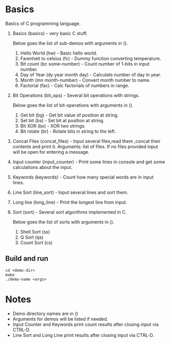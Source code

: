 # Basics

Basics of C programming language. 

1. Basics (basics) - very basic C stuff.

   Below goes the list of sub-demos with arguments in ().
   1. Hello World (hw) - Basic hello world.
   2. Farenheit to celsius (fc) - Dummy function converting temperature.
   3. Bit count (bc some-number) - Count number of 1-bits in input number.
   4. Day of Year (dy year month day) - Calculate number of day in year.
   5. Month (mn month-number) - Convert month number to name.
   6. Factorial (fac) - Calc factorials of numbers in range.

2. Bit Operations (bit_ops) - Several bit operations with strings.
   
   Below goes the list of bit-operations with arguments in ().
   1. Get bit (bg) - Get bit value of position at string.
   2. Set bit (bs) - Set bit at position at string.
   3. Bit XOR (bx) - XOR two strings.
   4. Bit rotate (br) - Rotate bits in string to the left.
   
3. Concat Files (concat_files)  - Input several files,read them ,concat their contents and print it.
   Arguments: list of files. If no files provided input will be open for entering a message.
4. Input counter (input_counter) - Print some lines in console and get some calculations about the input.
5. Keywords (keywords) - Count how many special words are in input lines.
6. Line Sort (line_sort) - Input several lines and sort them.
7. Long line (long_line) - Print the longest line from input.
8. Sort (sort) - Several sort algorithms implemented in C.

   Below goes the list of sorts with arguments in ().
   1. Shell Sort (ss)
   2. Q Sort (qs)
   3. Count Sort (cs)
   

## Build and run
```
cd <demo-dir>
make 
./demo-name <args>
```

# Notes
- Demo directory names are in ()
- Arguments for demos will be listed if needed.
- Input Counter and Keywords print count results after closing input via CTRL-D.
- Line Sort and Long Line print results after closing input via CTRL-D.